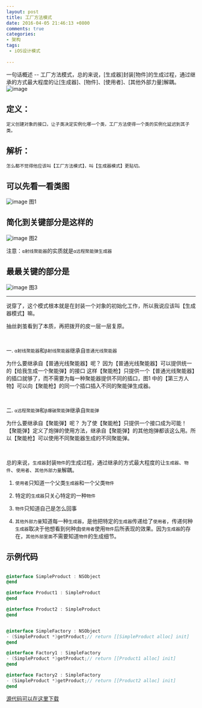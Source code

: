 ```yaml
---
layout: post
title: 工厂方法模式
date: 2016-04-05 21:46:13 +0800
comments: true
categories: 
- 架构
tags: 
 - iOS设计模式
 
---
```


一句话概述 -- 工厂方法模式，总的来说，[生成器]封装[物件]的生成过程，通过继承的方式最大程度的让[生成器]、[物件]、[使用者]、[其他外部力量]解耦。  
![image](http://7xtaiq.com1.z0.glb.clouddn.com/image/factory_method_pattern_sm.png)
<!-- more -->

## 定义：
	定义创建对象的接口，让子类决定实例化哪一个类，工厂方法使得一个类的实例化延迟到其子类。
	
## 解析：
	怎么都不觉得他应该叫【工厂方法模式】，叫【生成器模式】更贴切。
	
## 可以先看一看类图
![image](http://7xtaiq.com1.z0.glb.clouddn.com/image/factory_method_pattern_big.png)
图1


## 简化到关键部分是这样的
![image](http://7xtaiq.com1.z0.glb.clouddn.com/image/factory_method_pattern_sm.png)
图2

注意：`α射线聚能器`的实质就是`α远程聚能弹生成器`

## 最最关键的部分是
![image](http://7xtaiq.com1.z0.glb.clouddn.com/image/factory_method_pattern_min.png)
图3

----

说穿了，这个模式根本就是在封装一个对象的初始化工作，所以我说应该叫【生成器模式】嘛。

抽丝剥茧看到了本质，再把拨开的皮一层一层复原。

<br>

一. `α射线聚能器`和`β射线聚能器`继承自`普通光线聚能器`

为什么要继承自【普通光线聚能器】呢？
因为【普通光线聚能器】可以提供统一的【给我生成一个聚能弹】的接口
这样【聚能枪】只提供一个【普通光线聚能器】的插口就够了，而不需要为每一种聚能器提供不同的插口，图1 中的【第三方人物】可以向【聚能枪】的同一个插口插入不同的聚能弹生成器。

<br>

二. `α远程聚能弹`和`β爆破聚能弹`继承自`聚能弹`

为什么要继承自【聚能弹】呢？
为了使【聚能枪】只提供一个接口成为可能！
【聚能弹】定义了炮弹的使用方法，继承自【聚能弹】的其他炮弹都该这么用。所以【聚能枪】可以使用不同聚能器生成的不同聚能弹。

<br>

总的来说，`生成器`封装`物件`的生成过程，通过继承的方式最大程度的让`生成器`、`物件`、`使用者`、`其他外部力量`解耦。

1. `使用者`只知道一个父类`生成器`和一个父类`物件`

2. 特定的`生成器`只关心特定的一种`物件`

3. `物件`只知道自己是怎么回事

4. `其他外部力量`知道每一种`生成器`，是他把特定的`生成器`传递给了`使用者`，传递何种`生成器`取决于他想看到何种由`使用者`使用`物件`后所表现的效果。因为`生成器`的存在，`其他外部里面`不需要知道`物件`的生成细节。


## 示例代码
````objectivec

@interface SimpleProduct : NSObject
@end

@interface Product1 : SimpleProduct
@end

@interface Product2 : SimpleProduct
@end


@interface SimpleFactory : NSObject
- (SimpleProduct *)getProduct;// return [[SimpleProduct alloc] init]
@end

@interface Factory1 : SimpleFactory
- (SimpleProduct *)getProduct;// return [[Product1 alloc] init]
@end

@interface Factory2 : SimpleFactory
- (SimpleProduct *)getProduct;// return [[Product2 alloc] init]
@end

````
[源代码可以在这里下载](https://github.com/gukong/OCPattern.git)
